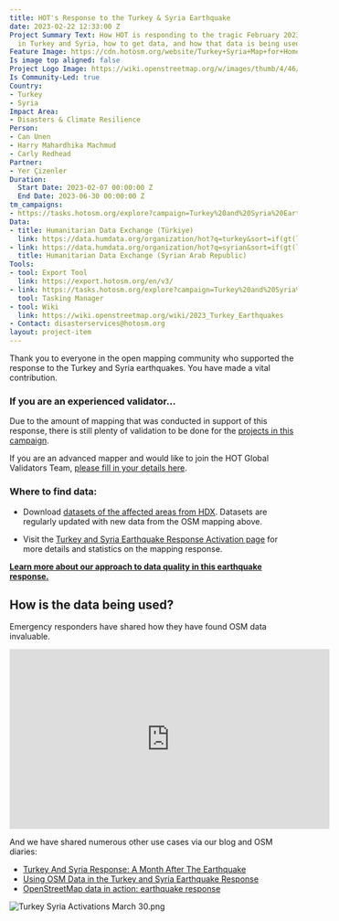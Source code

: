 ```yaml
---
title: HOT's Response to the Turkey & Syria Earthquake
date: 2023-02-22 12:33:00 Z
Project Summary Text: How HOT is responding to the tragic February 2023 earthquake
  in Turkey and Syria, how to get data, and how that data is being used.
Feature Image: https://cdn.hotosm.org/website/Turkey+Syria+Map+for+Homepage+B-69e708.png
Is image top aligned: false
Project Logo Image: https://wiki.openstreetmap.org/w/images/thumb/4/46/Yer_cizenler_logo.png/240px-Yer_cizenler_logo.png
Is Community-Led: true
Country:
- Turkey
- Syria
Impact Area:
- Disasters & Climate Resilience
Person:
- Can Unen
- Harry Mahardhika Machmud
- Carly Redhead
Partner:
- Yer Çizenler
Duration:
  Start Date: 2023-02-07 00:00:00 Z
  End Date: 2023-06-30 00:00:00 Z
tm_campaigns:
- https://tasks.hotosm.org/explore?campaign=Turkey%20and%20Syria%20Earthquake%20Response%20February%202023
Data:
- title: Humanitarian Data Exchange (Türkiye)
  link: https://data.humdata.org/organization/hot?q=turkey&sort=if(gt(last_modified%2Creview_date)%2Clast_modified%2Creview_date)%20desc&ext_page_size=25
- link: https://data.humdata.org/organization/hot?q=syrian&sort=if(gt(last_modified%2Creview_date)%2Clast_modified%2Creview_date)%20desc&ext_page_size=25
  title: Humanitarian Data Exchange (Syrian Arab Republic)
Tools:
- tool: Export Tool
  link: https://export.hotosm.org/en/v3/
- link: https://tasks.hotosm.org/explore?campaign=Turkey%20and%20Syria%20Earthquake%20Response%20February%202023
  tool: Tasking Manager
- tool: Wiki
  link: https://wiki.openstreetmap.org/wiki/2023_Turkey_Earthquakes
- Contact: disasterservices@hotosm.org
layout: project-item
---
```


Thank you to everyone in the open mapping community who supported the response to the Turkey and Syria earthquakes. You have made a vital contribution.

### If you are an experienced validator...

Due to the amount of mapping that was conducted in support of this response, there is still plenty of validation to be done for the [projects in this campaign](https://tasks.hotosm.org/explore?campaign=Turkey%20and%20Syria%20Earthquake%20Response%20February%202023).

If you are an advanced mapper and would like to join the HOT Global Validators Team, [please fill in your details here](http://bit.ly/HOTValidators).

### Where to find data:

* Download [datasets of the affected areas from HDX](https://data.humdata.org/event/turkiye-syria-earthquakes). Datasets are regularly updated with new data from the OSM mapping above.

* Visit the [Turkey and Syria Earthquake Response Activation page](https://www.hotosm.org/disaster-services/turkiye-earthquakes-february-2023-activation/) for more details and statistics on the mapping response.

**[Learn more about our approach to data quality in this earthquake response.](https://www.hotosm.org/updates/hot-approach-to-osm-data-validation-to-eq-mapping-projects/)**

## How is the data being used?

Emergency responders have shared how they have found OSM data invaluable. 
<iframe width="560" height="315" src="https://www.youtube.com/embed/Wx3b9EtDwX8" title="YouTube video player" frameborder="0" allow="accelerometer; autoplay; clipboard-write; encrypted-media; gyroscope; picture-in-picture; web-share" allowfullscreen></iframe>

And we have shared numerous other use cases via our blog and OSM diaries:
* [Turkey And Syria Response: A Month After The Earthquake](https://www.hotosm.org/updates/turkey-and-syria-response-a-month-after-the-earthquake/)
* [Using OSM Data in the Turkey and Syria Earthquake Response](https://www.hotosm.org/updates/using-osm-data-for-the-turkey-and-syria-earthquake-response/)
* [OpenStreetMap data in action: earthquake response](https://www.openstreetmap.org/user/pedrito1414/diary/401009)

![Turkey Syria Activations March 30.png](https://cdn.hotosm.org/website/Turkey+Syria+Activations+March+30.png)